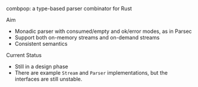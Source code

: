 combpop: a type-based parser combinator for Rust

Aim

- Monadic parser with consumed/empty and ok/error modes, as in Parsec
- Support both on-memory streams and on-demand streams
- Consistent semantics

Current Status

- Still in a design phase
- There are example `Stream` and `Parser` implementations, but the interfaces are still unstable.
